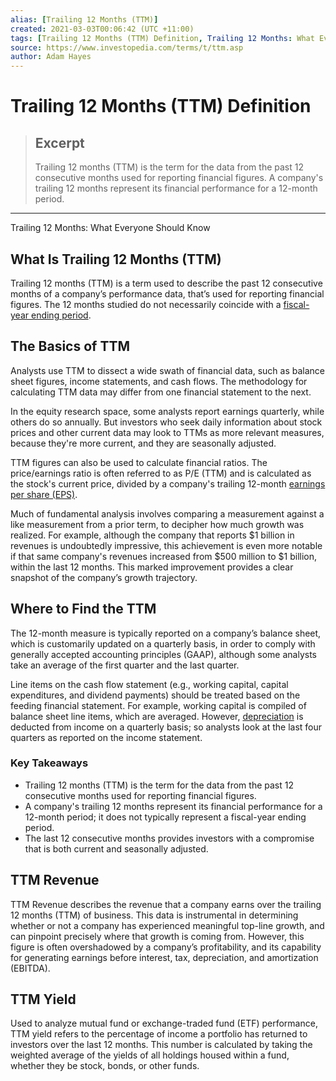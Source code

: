```yaml
---
alias: [Trailing 12 Months (TTM)]
created: 2021-03-03T00:06:42 (UTC +11:00)
tags: [Trailing 12 Months (TTM) Definition, Trailing 12 Months: What Everyone Should Know]
source: https://www.investopedia.com/terms/t/ttm.asp
author: Adam Hayes
---
```


# Trailing 12 Months (TTM) Definition

> ## Excerpt
> Trailing 12 months (TTM) is the term for the data from the past 12 consecutive months used for reporting financial figures. A company's trailing 12 months represent its financial performance for a 12-month period.

---

Trailing 12 Months: What Everyone Should Know
## What Is Trailing 12 Months (TTM)

Trailing 12 months (TTM) is a term used to describe the past 12 consecutive months of a company’s performance data, that’s used for reporting financial figures. The 12 months studied do not necessarily coincide with a [fiscal-year ending period](https://www.investopedia.com/terms/f/fiscalyearend.asp).

## The Basics of TTM

Analysts use TTM to dissect a wide swath of financial data, such as balance sheet figures, income statements, and cash flows. The methodology for calculating TTM data may differ from one financial statement to the next.

In the equity research space, some analysts report earnings quarterly, while others do so annually. But investors who seek daily information about stock prices and other current data may look to TTMs as more relevant measures, because they're more current, and they are seasonally adjusted.

TTM figures can also be used to calculate financial ratios. The price/earnings ratio is often referred to as P/E (TTM) and is calculated as the stock's current price, divided by a company's trailing 12-month [earnings per share (EPS)](https://www.investopedia.com/terms/e/eps.asp).

Much of fundamental analysis involves comparing a measurement against a like measurement from a prior term, to decipher how much growth was realized. For example, although the company that reports $1 billion in revenues is undoubtedly impressive, this achievement is even more notable if that same company's revenues increased from $500 million to $1 billion, within the last 12 months. This marked improvement provides a clear snapshot of the company’s growth trajectory.

## Where to Find the TTM

The 12-month measure is typically reported on a company’s balance sheet, which is customarily updated on a quarterly basis, in order to comply with generally accepted accounting principles (GAAP), although some analysts take an average of the first quarter and the last quarter.

Line items on the cash flow statement (e.g., working capital, capital expenditures, and dividend payments) should be treated based on the feeding financial statement. For example, working capital is compiled of balance sheet line items, which are averaged. However, [depreciation](https://www.investopedia.com/terms/d/depreciation.asp) is deducted from income on a quarterly basis; so analysts look at the last four quarters as reported on the income statement.

### Key Takeaways

-   Trailing 12 months (TTM) is the term for the data from the past 12 consecutive months used for reporting financial figures.
-   A company's trailing 12 months represent its financial performance for a 12-month period; it does not typically represent a fiscal-year ending period.
-   The last 12 consecutive months provides investors with a compromise that is both current and seasonally adjusted.

## TTM Revenue

TTM Revenue describes the revenue that a company earns over the trailing 12 months (TTM) of business. This data is instrumental in determining whether or not a company has experienced meaningful top-line growth, and can pinpoint precisely where that growth is coming from. However, this figure is often overshadowed by a company’s profitability, and its capability for generating earnings before interest, tax, depreciation, and amortization (EBITDA).

## TTM Yield

Used to analyze mutual fund or exchange-traded fund (ETF) performance, TTM yield refers to the percentage of income a portfolio has returned to investors over the last 12 months. This number is calculated by taking the weighted average of the yields of all holdings housed within a fund, whether they be stock, bonds, or other funds.
